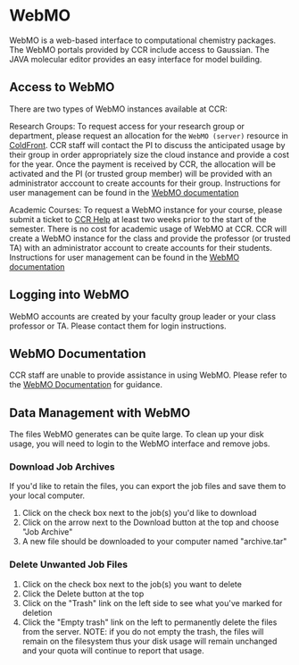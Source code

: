 # WebMO

WebMO is a web-based interface to computational chemistry packages.  The WebMO portals provided by CCR include access to Gaussian.  The JAVA molecular editor provides an easy interface for model building.  

## Access to WebMO

There are two types of WebMO instances available at CCR:  

Research Groups:  To request access for your research group or department, please request an allocation for the `WebMO (server)` resource in [ColdFront](https://coldfront.ccr.buffalo.edu).  CCR staff will contact the PI to discuss the anticipated usage by their group in order appropriately size the cloud instance and provide a cost for the year.  Once the payment is received by CCR, the allocation will be activated and the PI (or trusted group member) will be provided with an administrator acccount to create accounts for their group.  Instructions for user management can be found in the [WebMO documentation](https://www.webmo.net/link/help/UserManager.html)  

Academic Courses:  To request a WebMO instance for your course, please submit a ticket to [CCR Help](../help.md) at least two weeks prior to the start of the semester.  There is no cost for academic usage of WebMO at CCR.  CCR will create a WebMO instance for the class and provide the professor (or trusted TA) with an administrator account to create accounts for their students.  Instructions for user management can be found in the [WebMO documentation](https://www.webmo.net/link/help/UserManager.html)  


## Logging into WebMO  

WebMO accounts are created by your faculty group leader or your class professor or TA.  Please contact them for login instructions.  

## WebMO Documentation  

CCR staff are unable to provide assistance in using WebMO.  Please refer to the [WebMO Documentation](http://www.webmo.net/download/WebMO_Users_Guide.pdf) for guidance.  

## Data Management with WebMO  

The files WebMO generates can be quite large. To clean up your disk usage, you will need to login to the WebMO interface and remove jobs.  

### Download Job Archives  

If you'd like to retain the files, you can export the job files and save them to your local computer.  

<ol>
<li>Click on the check box next to the job(s) you'd like to download  
<li>Click on the arrow next to the Download button at the top and choose "Job Archive"  
<li>A new file should be downloaded to your computer named "archive<jobnumber>.tar"  
</ol>

### Delete Unwanted Job Files  

<ol>
<li>Click on the check box next to the job(s) you want to delete
<li>Click the Delete button at the top
<li>Click on the "Trash" link on the left side to see what you've marked for deletion
<li>Click the "Empty trash" link on the left to permanently delete the files from the server.  NOTE: if you do not empty the trash, the files will remain on the filesystem thus your disk usage will remain unchanged and your quota will continue to report that usage.
</ol>
